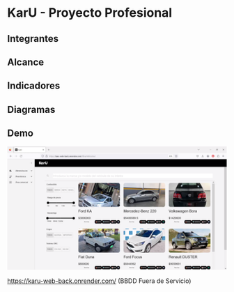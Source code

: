 # KarU - Proyecto Profesional

## Integrantes
## Alcance
## Indicadores
## Diagramas
## Demo
[![Alt text](src/main/resources/Karu-DemoIMG.png)](https://www.youtube.com/watch?v=ImLtY6LBlNU)

https://karu-web-back.onrender.com/ (BBDD Fuera de Servicio)
